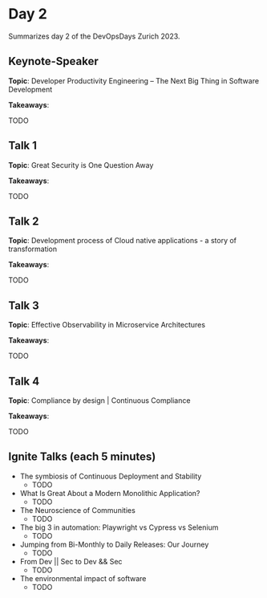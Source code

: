 # Day 2

Summarizes day 2 of the DevOpsDays Zurich 2023.


## Keynote-Speaker

__Topic__: Developer Productivity Engineering – The Next Big Thing in Software Development

__Takeaways__:

TODO

## Talk 1

__Topic__: Great Security is One Question Away


__Takeaways__:

TODO

## Talk 2

__Topic__: Development process of Cloud native applications - a story of transformation


__Takeaways__:

TODO

## Talk 3

__Topic__: Effective Observability in Microservice Architectures


__Takeaways__:

TODO

## Talk 4

__Topic__: Compliance by design | Continuous Compliance


__Takeaways__:

TODO

## Ignite Talks (each 5 minutes)

- The symbiosis of Continuous Deployment and Stability
  - TODO
- What Is Great About a Modern Monolithic Application?
  - TODO
- The Neuroscience of Communities
  - TODO
- The big 3 in automation: Playwright vs Cypress vs Selenium
  - TODO
- Jumping from Bi-Monthly to Daily Releases: Our Journey
  - TODO
- From Dev || Sec to Dev && Sec
  - TODO
- The environmental impact of software
  - TODO

